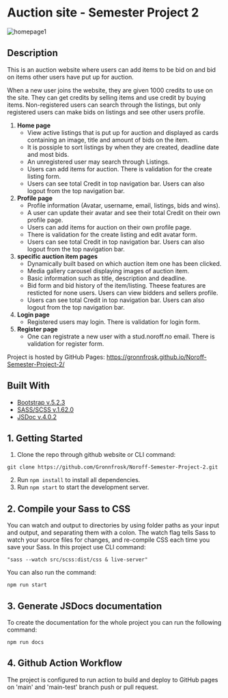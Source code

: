 # Auction site - Semester Project 2

![homepage1](https://github.com/Gronnfrosk/Noroff-Semester-Project-2/assets/91615712/9662f0b5-b6cb-4c4a-b848-d75b123a683d)

## Description
This is an auction website where users can add items to be bid on and bid on items other users have put up for auction.

When a new user joins the website, they are given 1000 credits to use on the site. They can get credits by selling items and use credit by buying items. Non-registered users can search through the listings, but only registered users can make bids on listings and see other users profile.

1.	**Home page**
      - View active listings that is put up for auction and displayed as cards containing an image, title and amount of bids on the item. 
      - It is possiple to sort listings by when they are created, deadline date and most bids.
      - An unregistered user may search through Listings. 
      - Users can add items for auction. There is validation for the create listing form.
      - Users can see total Credit in top navigation bar. Users can also logout from the top navigation bar.
3.	**Profile page**
      - Profile information (Avatar, username, email, listings, bids and wins). 
      - A user can update their avatar and see their total Credit on their own profile page.
      - Users can add items for auction on their own profile page. 
      - There is validation for the create listing and edit avatar form.
      - Users can see total Credit in top navigation bar. Users can also logout from the top navigation bar.
5.	**specific auction item pages** 
      - Dynamically built based on which auction item one has been clicked. 
      - Media gallery carousel displaying images of auction item. 
      - Basic information such as title, description and deadline.
      - Bid form and bid history of the item/listing. Theese features are resticted for none users. Users can view bidders and sellers profile.
      - Users can see total Credit in top navigation bar. Users can also logout from the top navigation bar.
4.	**Login page** 
      - Registered users may login. There is validation for login form.
6.	**Register page** 
      - One can registrate a new user with a stud.noroff.no email. There is validation for register form.

Project is hosted by GitHub Pages: https://gronnfrosk.github.io/Noroff-Semester-Project-2/

## Built With

- [Bootstrap v.5.2.3](https://getbootstrap.com)
- [SASS/SCSS v.1.62.0](https://sass-lang.com/)
- [JSDoc v.4.0.2](https://jsdoc.app/)

## 1. Getting Started

1. Clone the repo through github website or CLI command:
```
git clone https://github.com/Gronnfrosk/Noroff-Semester-Project-2.git
```
2. Run ```npm install``` to install all dependencies.
3. Run ```npm start``` to start the development server.

## 2. Compile your Sass to CSS
You can watch and output to directories by using folder paths as your input and output, and separating them with a colon. The watch flag tells Sass to watch your source files for changes, and re-compile CSS each time you save your Sass. In this project use CLI command:
```
"sass --watch src/scss:dist/css & live-server"
``` 
You can also run the command:
``` 
npm run start
``` 

## 3. Generate JSDocs documentation
To create the documentation for the whole project you can run the following command:
``` 
npm run docs
``` 

## 4. Github Action Workflow
The project is configured to run action to build and deploy to GitHub pages on 'main' and 'main-test' branch push or pull request.
 
